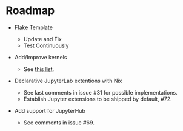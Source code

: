 # Roadmap

* Flake Template
  * Update and Fix
  * Test Continuously

* Add/Improve kernels
  * See [this list](https://github.com/tweag/jupyterWith/issues/79#issuecomment-670774373).

* Declarative JupyterLab extentions with Nix
  * See last comments in issue #31 for possible implementations.
  * Establish Jupyter extensions to be shipped by default, #72.

* Add support for JupyterHub
  * See comments in issue #69.
